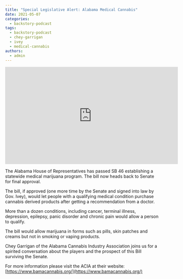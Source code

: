 ```yaml
---
title: "Special Legislative Alert: Alabama Medical Cannabis"
date: 2021-05-07
categories: 
  - backstory-podcast
tags: 
  - backstory-podcast
  - chey-garrigan
  - ivey
  - medical-cannabis
authors: 
  - admin
---
```


<iframe width="560" height="315" src="https://www.youtube.com/embed/773DBogYwSQ" frameborder="0" allowfullscreen></iframe>

The Alabama House of Representatives has passed SB 46 establishing a statewide medical marijuana program. The bill now heads back to Senate for final approval.

The bill, if approved (one more time by the Senate and signed into law by Gov. Ivey), would let people with a qualifying medical condition purchase cannabis derived products after getting a recommendation from a doctor.

More than a dozen conditions, including cancer, terminal illness, depression, epilepsy, panic disorder and chronic pain would allow a person to qualify.

The bill would allow marijuana in forms such as pills, skin patches and creams but not in smoking or vaping products.

Chey Garrigan of the Alabama Cannabis Industry Association joins us for a spirited conversation about the players and the prospect of this Bill surviving the Senate.

For more information please visit the ACIA at their website: [https://www.bamacannabis.org/](https://www.bamacannabis.org/)
